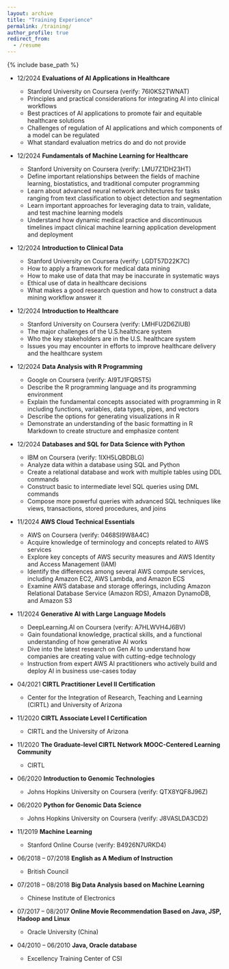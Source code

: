 ```yaml
---
layout: archive
title: "Training Experience"
permalink: /training/
author_profile: true
redirect_from:
  - /resume
---
```


{% include base_path %}
* 12/2024 **Evaluations of AI Applications in Healthcare**  
  * Stanford University on Coursera  (verify: 76I0KS2TWNAT) 
  * Principles and practical considerations for integrating AI into clinical workflows
  * Best practices of AI applications to promote fair and equitable healthcare solutions
  * Challenges of regulation of AI applications and which components of a model can be regulated
  * What standard evaluation metrics do and do not provide

* 12/2024 **Fundamentals of Machine Learning for Healthcare**  
  * Stanford University on Coursera  (verify: LMU7Z1DH23HT) 
  * Define important relationships between the fields of machine learning, biostatistics, and traditional computer programming
  * Learn about advanced neural network architectures for tasks ranging from text classification to object detection and segmentation
  * Learn important approaches for leveraging data to train, validate, and test machine learning models
  * Understand how dynamic medical practice and discontinuous timelines impact clinical machine learning application development and deployment

* 12/2024 **Introduction to Clinical Data**  
  * Stanford University on Coursera  (verify: LGDT57D22K7C) 
  * How to apply a framework for medical data mining
  * How to make use of data that may be inaccurate in systematic ways
  * Ethical use of data in healthcare decisions
  * What makes a good research question and how to construct a data mining workflow answer it

* 12/2024 **Introduction to Healthcare**  
  * Stanford University on Coursera  (verify: LMHFU2D6ZIUB) 
  * The major challenges of the U.S.healthcare system
  * Who the key stakeholders are in the U.S. healthcare system
  * Issues you may encounter in efforts to improve healthcare delivery and the healthcare system 

* 12/2024 **Data Analysis with R Programming**  
  * Google on Coursera  (verify: AI9TJ1FQR5T5) 
  * Describe the R programming language and its programming environment
  * Explain the fundamental concepts associated with programming in R including functions, variables, data types, pipes, and vectors
  * Describe the options for generating visualizations in R
  * Demonstrate an understanding of the basic formatting in R Markdown to create structure and emphasize content

* 12/2024 **Databases and SQL for Data Science with Python**  
  * IBM on Coursera  (verify: 1IXH5LQBDBLG) 
  * Analyze data within a database using SQL and Python
  * Create a relational database and work with multiple tables using DDL commands
  * Construct basic to intermediate level SQL queries using DML commands 
  * Compose more powerful queries with advanced SQL techniques like views, transactions, stored procedures, and joins

* 11/2024 **AWS Cloud Technical Essentials**  
  * AWS on Coursera  (verify: 0468SI9W8A4C) 
  * Acquire knowledge of terminology and concepts related to AWS services
  * Explore key concepts of AWS security measures and AWS Identity and Access Management (IAM)
  * Identify the differences among several AWS compute services, including Amazon EC2, AWS Lambda, and Amazon ECS 
  * Examine AWS database and storage offerings, including Amazon Relational Database Service (Amazon RDS), Amazon DynamoDB, and Amazon S3

* 11/2024 **Generative AI with Large Language Models**   
  * DeepLearning.AI on Coursera  (verify: A7HLWVH4J6BV) 
  * Gain foundational knowledge, practical skills, and a functional understanding of how generative AI works
  * Dive into the latest research on Gen AI to understand how companies are creating value with cutting-edge technology
  * Instruction from expert AWS AI practitioners who actively build and deploy AI in business use-cases today

* 04/2021  **CIRTL Practitioner Level II Certification**   
  * Center for the Integration of Research, Teaching and Learning (CIRTL) and University of Arizona 

* 11/2020  **CIRTL Associate Level I Certification**   
  * CIRTL and the University of Arizona 

* 11/2020  **The Graduate-level CIRTL Network MOOC-Centered Learning Community**  
  * CIRTL 

* 06/2020 **Introduction to Genomic Technologies**   
  * Johns Hopkins University on Coursera  (verify: QTX8YQF8J96Z)

* 06/2020  **Python for Genomic Data Science**   
  * Johns Hopkins University on Coursera  (verify: J8VASLDA3CD2)  

* 11/2019  **Machine Learning**   
  * Stanford Online Course  (verify: B4926N7URKD4) 

* 06/2018 – 07/2018 **English as A Medium of Instruction**  
  * British Council  

* 07/2018 – 08/2018  **Big Data Analysis based on Machine Learning** 
  * Chinese Institute of Electronics 

* 07/2017 – 08/2017  **Online Movie Recommendation Based on Java, JSP, Hadoop and Linux**
  * Oracle University (China) 

* 04/2010 – 06/2010  **Java, Oracle database** 
  * Excellency Training Center of CSI

